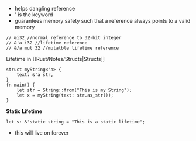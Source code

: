 - helps dangling reference
- ' is the keyword
- guarantees memory safety such that a reference always points to a valid memory 
~~~
// &i32 //normal reference to 32-bit integer
// &'a i32 //lifetime reference
// &/a mut 32 //mutatble lifetime reference
~~~

Lifetime in [[Rust/Notes/Structs|Structs]]
~~~
struct myString<'a> {
	text: &'a str,
}
fn main() {
	let str = String::from("This is my String");
	let x = myString(text: str.as_str());
}
~~~

**Static Lifetime**
~~~
let s: &'static string = "This is a static lifetime";
~~~
- this will live on forever